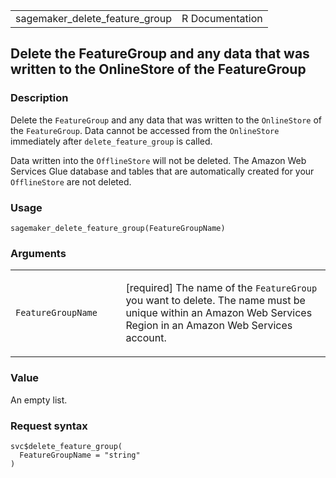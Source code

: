 <table style="width: 100%;">
<tbody>
<tr class="odd">
<td>sagemaker_delete_feature_group</td>
<td style="text-align: right;">R Documentation</td>
</tr>
</tbody>
</table>

## Delete the FeatureGroup and any data that was written to the OnlineStore of the FeatureGroup

### Description

Delete the `FeatureGroup` and any data that was written to the
`OnlineStore` of the `FeatureGroup`. Data cannot be accessed from the
`OnlineStore` immediately after `delete_feature_group` is called.

Data written into the `OfflineStore` will not be deleted. The Amazon Web
Services Glue database and tables that are automatically created for
your `OfflineStore` are not deleted.

### Usage

    sagemaker_delete_feature_group(FeatureGroupName)

### Arguments

<table>
<colgroup>
<col style="width: 35%" />
<col style="width: 65%" />
</colgroup>
<tbody>
<tr class="odd">
<td><code
id="sagemaker_delete_feature_group_:_FeatureGroupName">FeatureGroupName</code></td>
<td><p>[required] The name of the <code>FeatureGroup</code> you want to
delete. The name must be unique within an Amazon Web Services Region in
an Amazon Web Services account.</p></td>
</tr>
</tbody>
</table>

### Value

An empty list.

### Request syntax

    svc$delete_feature_group(
      FeatureGroupName = "string"
    )

